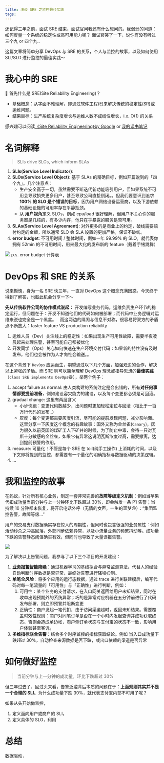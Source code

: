 ```yaml
---
title: 浅谈 SRE 之监控最佳实践
tags:
---
```


还记得三年之前，面试 SRE 结束，面试官问我还有什么想问的。我弱弱的问道：如何度量一个系统的稳定性或高可用能力呢？ 面试官笑了一下，说你有没有听过三个九 or 四个九..

这篇文章将简单分享 DevOps 与 SRE 的关系，个人与监控的故事，以及如何使用 SLI/SLO 进行监控的最佳实践～

<!--more-->

# 我心中的 SRE

🤔 首先什么是 SRE(Site Reliability Engineering)？   

- 基础概念：从字面不难理解，即通过软件工程(E)来解决传统的稳定性(SR)或运维问题。   
- 结果目标：生产系统复杂度增长与运维人数不成线性增长，i.e. O(1) 的关系

感兴趣可以阅读[《Site Reliability Engineering》by Google](https://sre.google/books/) or [我的读书笔记](/blog/20180403/impressions-of-google-sre/)

# 名词解释

> SLIs drive SLOs, which inform SLAs

1. **SLIs(Service Level Indicator)**: 
2. **SLOs(Service Level Object)**: 基于 SLAs 的精确目标，例如开篇说到的「四个九」。几个注意点：
    - 生产安全高于一切，虽然需要不断迭代新功能吸引用户，但如果系统不可用会导致损失更多用户，甚至导致公司直接倒闭。。但我们要意识到追求 **100% 的 SLO 是个错误的目标**，因为用户网络设备运营商，以及下游依赖的基础设施的可用率存在平静瓶颈。
    - 从 **用户视角**定义 SLOs，例如 cpu/load 很好理解，但用户不关心你的服务器是几核的，有多少内存，他只在乎暴露的服务是否可用。
3. **SLAs(Service Level Agreement)**: 对外更多的是商业上的约定，破线需要赔付约定的金额，所以通常 SLO 会 SLA 设置的更加严格，保证不破线。
4. **error budget**: 不可用时间 / 整体时间，例如一年 99.99% 的 SLO，就代表你拥有 52min 的不可用时间，用来最大化的发布新的 feature（戴着手铐跳舞）

![](/images/blog/200104_japan_travel/16110702675200.jpg)
p.s. error budget 计算表

# DevOps 和 SRE 的关系

说来惭愧，身为一名 SRE 快三年，一直对 DevOps 这个概念充满困惑。今天终于得到了解答，也趁此机会分享一下～   

**先从传统软件公司的协作模式说起：** 开发编写业务代码，运维负责生产环节的稳定运行，但问题在于：开发不知道他们的代码如何被部署；而代码中业务逻辑对运维来说也完全是一个黑盒。   而这两边的隔阂与信息不对称，很容易将双方的矛盾点不断放大：faster feature VS  production reliability
1. 运维人员（Dev）关注线上的稳定性：如果出现生产可用性故障，需要半夜凌晨起来处理告警，甚至可能自己都被优化
2. 开发同学（Ops）关心如何快速在生产环境交付代码：如果新的特性没有及时发布，他们也会被作为人才向社会输送。。 


在这个背景下 `DevOps` 应运而生，期望通过以下几个方面，加强双边的合作，解决以上紧张的矛盾。而 SRE 则可以简单理解 DevOps 理念或指导思想的**最佳实践**（`class SRE implements DevOps`😄），举两个例子：

1. accept failure as normal: 由人类构建的系统注定是会出错的，所有**对任何事情都要提前准备**，例如建设容灾能力的建设，以及每个变更都必须是可回滚。
2. gradual change: 这里有两层含义
    - 小步快跑：变更代码数越少，出问题时更加轻松定位与回滚（相比于一百万行代码的发布..） 
    - 灰度：每个变更都需要灰度引流，尽可能的提前发现问题，减少影响面。     这里分享一下灰度这个概念的有趣故事：国外又称为金丝雀(`Canary`)，因为很久以前英国的煤矿工人下矿井的时候，为了防止中毒，会待一只对瓦斯十分敏感的金丝雀，如果它有异常这说明瓦斯浓度过高，需要撤离，达到提前预警的作用。  
3. measure: 可量化！不管是每个 SRE 在 toil(纯手工操作) 上消耗的时间，以及下文即将提到的监控，都需要有一个量化的明确指标与数据驱动的决策逻辑。
4. ...


# 我和监控的故事

在蚂蚁，针对所有核心业务，制定一套非常完善的**故障等级定义机制**：例如当苹果代扣成功量当前分钟与上一分钟环比下跌超过 30%，即会触发一条 P1 告警；当持续 10 分钟都未恢复，将开启电话外呼（无情的女声，一生的噩梦😢）：“集团监控告警，故障等级...”

用户的交易支付数据确实存在惊人的周期性，但同时也包含很强的业务属性：例如活动秒杀之冲高回落，外部同步依赖异常，以及小流量业务的频繁抖动等。成功量下跌的告警静态阈值确实有效，但同时也导致了大量误报告警。

![](/images/blog/200104_japan_travel/16110709033461.jpg)


为了解决以上告警问题，我参与了以下三个项目的开发建设：

1. **[业务报警智能降噪](/blog/20190113/anomaly-detection/)**：通过机器学习的基线拟合与异常监测算法，代替人的经验自动判断时序数据是否异常，最终对告警进行降噪抑制。
2. **单笔全风险**：将多个应用的运行态数据，通过 trace 进行关联建模后，编写代码对每一笔流量的「可用性」与「正确性」进行判断，例如：
    1. 可用性：某个业务的支付请求，在入口网关返回给用户未知结果，同时在收单出现预期外的系统异常；巧的是异常对应机器在五分钟前进行了代码发布部署，则立即预警并阻断变更
    2. 正确性：商户发起一笔代扣，由于访问渠道超时，返回未知结果。需要覆盖时效性规则：商户对同笔订单是否在一个小时内发起查询并成功获取终态。否则会造成单边帐，商户侧订单状态与支付宝的状态不一致，影响用户体验甚至客诉。
3. **多维指标联合告警**：结合多个时序监控的指标获取结论。例如 当入口成功量下跌超过 30%，自动检查来源数据是否下跌，或出口依赖的渠道是否异常


# 如何做好监控

> 当前分钟与上一分钟的成功量，环比下跌超过 30%

但三年过去了，回过头来看，告警泛滥背后本质的问题在于：**上面规则其实并不是一个合理的 SLI**。为什么成功量下跌 30%，就代表支付宝内部不可用了呢？

如果从头开始做监控，

1. 定义面向用户或商户的 SLI，
2. 定义具体的 SLO，利用



# 总结

数据驱动，




